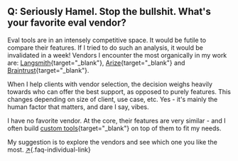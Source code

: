 ## Q: Seriously Hamel.  Stop the bullshit.  What's your favorite eval vendor?

Eval tools are in an intensely competitive space.  It would be futile to compare their features.  If I tried to do such an analysis, it would be invalidated in a week!  Vendors I encounter the most organically in my work are: [Langsmith](https://www.langchain.com/langsmith){target="_blank"}, [Arize](https://arize.com/){target="_blank"} and [Braintrust](https://www.braintrust.dev/){target="_blank"}.

When I help clients with vendor selection, the decision weighs heavily towards who can offer the best support, as opposed to purely features.  This changes depending on size of client, use case, etc. Yes - it's mainly the human factor that matters, and dare I say, vibes.

I have no favorite vendor.  At the core, their features are very similar - and I often build [custom tools](https://hamel.dev/blog/posts/evals/#q-should-i-build-a-custom-annotation-tool-or-use-something-off-the-shelf){target="_blank"} on top of them to fit my needs. 

My suggestion is to explore the vendors and see which one you like the most. [↗](#q-seriously-hamel-stop-the-bullshit-whats-your-favorite-eval-vendor){.faq-individual-link}